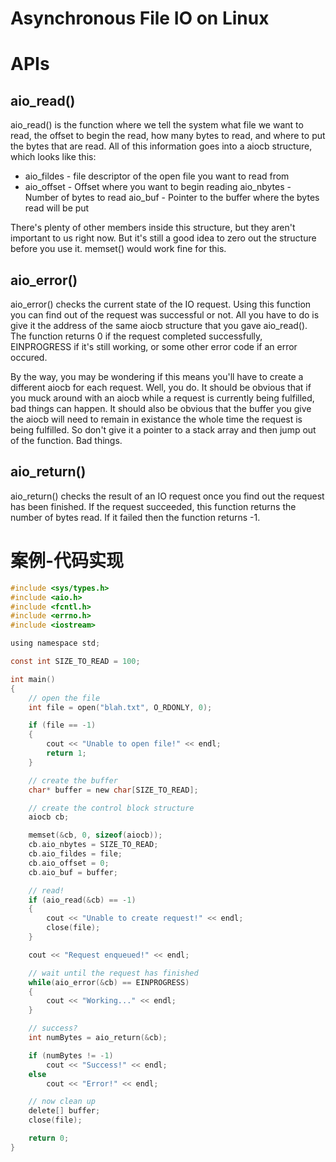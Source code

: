 # Asynchronous File IO on Linux

# APIs

## aio_read()

aio_read() is the function where we tell the system what file we want to read, the offset to begin the read, how many bytes to read, and where to put the bytes that are read. All of this information goes into a aiocb structure, which looks like this:

- aio_fildes - file descriptor of the open file you want to read from
- aio_offset - Offset where you want to begin reading
  aio_nbytes - Number of bytes to read
  aio_buf - Pointer to the buffer where the bytes read will be put

There's plenty of other members inside this structure, but they aren't important to us right now. But it's still a good idea to zero out the structure before you use it. memset() would work fine for this.

## aio_error()

aio_error() checks the current state of the IO request. Using this function you can find out of the request was successful or not. All you have to do is give it the address of the same aiocb structure that you gave aio_read(). The function returns 0 if the request completed successfully, EINPROGRESS if it's still working, or some other error code if an error occured.

By the way, you may be wondering if this means you'll have to create a different aiocb for each request. Well, you do. It should be obvious that if you muck around with an aiocb while a request is currently being fulfilled, bad things can happen. It should also be obvious that the buffer you give the aiocb will need to remain in existance the whole time the request is being fulfilled. So don't give it a pointer to a stack array and then jump out of the function. Bad things.

## aio_return()

aio_return() checks the result of an IO request once you find out the request has been finished. If the request succeeded, this function returns the number of bytes read. If it failed then the function returns -1.

# 案例-代码实现

```c
#include <sys/types.h>
#include <aio.h>
#include <fcntl.h>
#include <errno.h>
#include <iostream>

using namespace std;

const int SIZE_TO_READ = 100;

int main()
{
	// open the file
	int file = open("blah.txt", O_RDONLY, 0);

	if (file == -1)
	{
		cout << "Unable to open file!" << endl;
		return 1;
	}

	// create the buffer
	char* buffer = new char[SIZE_TO_READ];

	// create the control block structure
	aiocb cb;

	memset(&cb, 0, sizeof(aiocb));
	cb.aio_nbytes = SIZE_TO_READ;
	cb.aio_fildes = file;
	cb.aio_offset = 0;
	cb.aio_buf = buffer;

	// read!
	if (aio_read(&cb) == -1)
	{
		cout << "Unable to create request!" << endl;
		close(file);
	}

	cout << "Request enqueued!" << endl;

	// wait until the request has finished
	while(aio_error(&cb) == EINPROGRESS)
	{
		cout << "Working..." << endl;
	}

	// success?
	int numBytes = aio_return(&cb);

	if (numBytes != -1)
		cout << "Success!" << endl;
	else
		cout << "Error!" << endl;

	// now clean up
	delete[] buffer;
	close(file);

	return 0;
}
```
